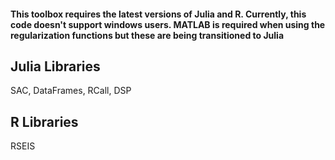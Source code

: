 #### This toolbox requires the latest versions of Julia and R. Currently, this code doesn't support windows users. MATLAB is required when using the regularization functions but these are being transitioned to Julia

## Julia Libraries

SAC, DataFrames, RCall, DSP

## R Libraries
RSEIS
